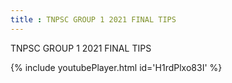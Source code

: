 ```yaml
---
title : TNPSC GROUP 1 2021 FINAL TIPS
---
```


TNPSC GROUP 1 2021 FINAL TIPS



{% include youtubePlayer.html id='H1rdPlxo83I' %}
